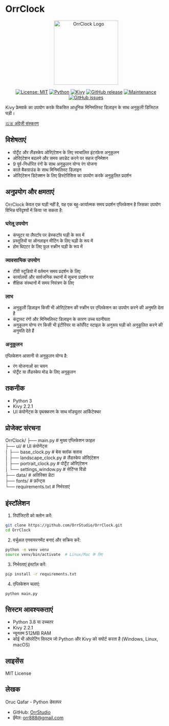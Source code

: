 # OrrClock

<div align="center">
  <img src="https://github.com/user-attachments/assets/83289c8e-472e-44d9-8bc7-eb27bec46763" alt="OrrClock Logo" width="200"/>
</div>

<div align="center">
  
[![License: MIT](https://img.shields.io/badge/License-MIT-yellow.svg)](https://opensource.org/licenses/MIT)
[![Python](https://img.shields.io/badge/Python-3.8%2B-blue)](https://www.python.org/)
[![Kivy](https://img.shields.io/badge/Kivy-2.2.1-brightgreen)](https://kivy.org/)
[![GitHub release](https://img.shields.io/badge/Release-v1.0.0-blue)](https://github.com/OrrStudio/OrrClock/releases)
[![Maintenance](https://img.shields.io/badge/Maintained%3F-yes-green.svg)](https://github.com/OrrStudio/OrrClock/graphs/commit-activity)
[![GitHub issues](https://img.shields.io/github/issues/OrrStudio/OrrClock)](https://github.com/OrrStudio/OrrClock/issues)

</div>

Kivy फ्रेमवर्क का उपयोग करके विकसित आधुनिक मिनिमलिस्ट डिज़ाइन के साथ अनुकूली डिजिटल घड़ी।

[🇬🇧 अंग्रेजी संस्करण](README.md)

## विशेषताएं

- पोर्ट्रेट और लैंडस्केप ओरिएंटेशन के लिए स्वचालित इंटरफ़ेस अनुकूलन
- ओरिएंटेशन बदलने और समय अपडेट करने पर सहज एनिमेशन
- 9 पूर्व-निर्धारित रंगों के साथ अनुकूलन योग्य रंग योजना
- काले बैकग्राउंड के साथ मिनिमलिस्ट डिज़ाइन
- ओरिएंटेशन डिटेक्शन के लिए हिस्टेरिसिस का उपयोग करके अनुकूलित प्रदर्शन

## अनुप्रयोग और क्षमताएं

OrrClock केवल एक घड़ी नहीं है, यह एक बहु-कार्यात्मक समय प्रदर्शन एप्लिकेशन है जिसका उपयोग विभिन्न परिदृश्यों में किया जा सकता है:

### घरेलू उपयोग
- कंप्यूटर या लैपटॉप पर डेस्कटॉप घड़ी के रूप में
- प्रस्तुतियों या ऑनलाइन मीटिंग के लिए घड़ी के रूप में
- होम थिएटर के लिए फुल स्क्रीन घड़ी के रूप में

### व्यावसायिक उपयोग
- टीवी स्टूडियो में वर्तमान समय प्रदर्शन के लिए
- कार्यालयों और सार्वजनिक स्थानों में सूचना प्रदर्शन पर
- शैक्षिक संस्थानों में समय नियंत्रण के लिए

### लाभ
- अनुकूली डिज़ाइन किसी भी ओरिएंटेशन की स्क्रीन पर एप्लिकेशन का उपयोग करने की अनुमति देता है
- कंट्रास्ट रंगों और मिनिमलिस्ट डिज़ाइन के कारण उच्च पठनीयता
- अनुकूलन योग्य रंग किसी भी इंटीरियर या कॉर्पोरेट स्टाइल के अनुरूप घड़ी को अनुकूलित करने की अनुमति देते हैं

### अनुकूलन
एप्लिकेशन आसानी से अनुकूलन योग्य है:
- रंग योजनाओं का चयन
- पोर्ट्रेट या लैंडस्केप मोड के लिए अनुकूलन

## तकनीक

- Python 3
- Kivy 2.2.1
- UI कंपोनेंट्स के पृथक्करण के साथ मॉड्यूलर आर्किटेक्चर

## प्रोजेक्ट संरचना

OrrClock/
├── main.py                 # मुख्य एप्लिकेशन फ़ाइल  
├── ui/                     # UI कंपोनेंट्स  
│   ├── base_clock.py       # बेस क्लॉक क्लास  
│   ├── landscape_clock.py  # लैंडस्केप ओरिएंटेशन  
│   ├── portrait_clock.py   # पोर्ट्रेट ओरिएंटेशन  
│   └── settings_window.py  # सेटिंग्स विंडो  
├── data/                   # अतिरिक्त डेटा  
├── fonts/                  # फ़ॉन्ट्स  
└── requirements.txt        # निर्भरताएं  

## इंस्टॉलेशन

1. रिपॉजिटरी को क्लोन करें:
```bash
git clone https://github.com/OrrStudio/OrrClock.git
cd OrrClock
```

2. वर्चुअल एनवायरनमेंट बनाएं और सक्रिय करें:
```bash
python -m venv venv
source venv/bin/activate  # Linux/Mac के लिए
```

3. निर्भरताएं इंस्टॉल करें:
```bash
pip install -r requirements.txt
```

4. एप्लिकेशन चलाएं:
```bash
python main.py
```

## सिस्टम आवश्यकताएं

- Python 3.8 या उच्चतर
- Kivy 2.2.1
- न्यूनतम 512MB RAM
- कोई भी ऑपरेटिंग सिस्टम जो Python और Kivy को सपोर्ट करता है (Windows, Linux, macOS)

## लाइसेंस

MIT License

## लेखक

Oruc Qafar - Python डेवलपर
- GitHub: [OrrStudio](https://github.com/OrrStudio)
- ईमेल: orr888@gmail.com
